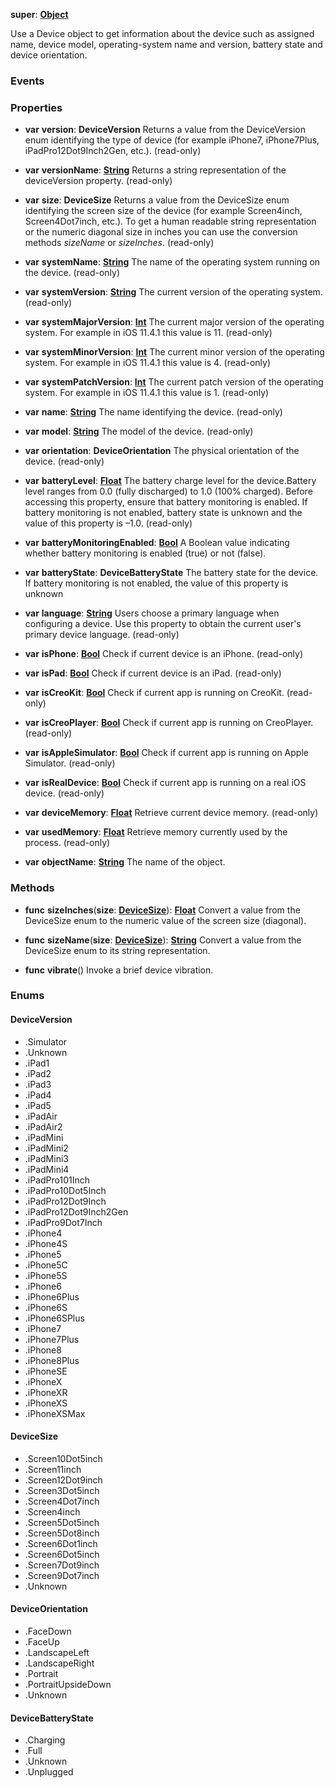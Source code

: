 **super**: **[Object](../gravity/object.md.md)**

Use a Device object to get information about the device such as assigned name, device model, operating-system name and version, battery state and device orientation.

### Events



### Properties

* **var** **version**: **DeviceVersion**
Returns a value from the DeviceVersion enum identifying the type of device (for example iPhone7, iPhone7Plus, iPadPro12Dot9Inch2Gen, etc.). \(read-only\)

* **var** **versionName**: **[String](../gravity/string.md)**
Returns a string representation of the deviceVersion property. \(read-only\)

* **var** **size**: **DeviceSize**
Returns a value from the DeviceSize enum identifying the screen size of the device (for example Screen4inch, Screen4Dot7inch, etc.). To get a human readable string representation or the numeric diagonal size in inches you can use the conversion methods <i>sizeName</i> or <i>sizeInches</i>. \(read-only\)

* **var** **systemName**: **[String](../gravity/string.md)**
The name of the operating system running on the device. \(read-only\)

* **var** **systemVersion**: **[String](../gravity/string.md)**
The current version of the operating system. \(read-only\)

* **var** **systemMajorVersion**: **[Int](../gravity/int.md)**
The current major version of the operating system. For example in iOS 11.4.1 this value is 11. \(read-only\)

* **var** **systemMinorVersion**: **[Int](../gravity/int.md)**
The current minor version of the operating system. For example in iOS 11.4.1 this value is 4. \(read-only\)

* **var** **systemPatchVersion**: **[Int](../gravity/int.md)**
The current patch version of the operating system. For example in iOS 11.4.1 this value is 1. \(read-only\)

* **var** **name**: **[String](../gravity/string.md)**
The name identifying the device. \(read-only\)

* **var** **model**: **[String](../gravity/string.md)**
The model of the device. \(read-only\)

* **var** **orientation**: **DeviceOrientation**
The physical orientation of the device. \(read-only\)

* **var** **batteryLevel**: **[Float](../gravity/float.md)**
The battery charge level for the device.Battery level ranges from 0.0 (fully discharged) to 1.0 (100% charged). Before accessing this property, ensure that battery monitoring is enabled. If battery monitoring is not enabled, battery state is unknown and the value of this property is –1.0. \(read-only\)

* **var** **batteryMonitoringEnabled**: **[Bool](../gravity/bool.md)**
A Boolean value indicating whether battery monitoring is enabled (true) or not (false).

* **var** **batteryState**: **DeviceBatteryState**
The battery state for the device. If battery monitoring is not enabled, the value of this property is unknown

* **var** **language**: **[String](../gravity/string.md)**
Users choose a primary language when configuring a device. Use this property to obtain the current user's primary device language. \(read-only\)

* **var** **isPhone**: **[Bool](../gravity/bool.md)**
Check if current device is an iPhone. \(read-only\)

* **var** **isPad**: **[Bool](../gravity/bool.md)**
Check if current device is an iPad. \(read-only\)

* **var** **isCreoKit**: **[Bool](../gravity/bool.md)**
Check if current app is running on CreoKit. \(read-only\)

* **var** **isCreoPlayer**: **[Bool](../gravity/bool.md)**
Check if current app is running on CreoPlayer. \(read-only\)

* **var** **isAppleSimulator**: **[Bool](../gravity/bool.md)**
Check if current app is running on Apple Simulator. \(read-only\)

* **var** **isRealDevice**: **[Bool](../gravity/bool.md)**
Check if current app is running on a real iOS device. \(read-only\)

* **var** **deviceMemory**: **[Float](../gravity/float.md)**
Retrieve current device memory. \(read-only\)

* **var** **usedMemory**: **[Float](../gravity/float.md)**
Retrieve memory currently used by the process. \(read-only\)

* **var** **objectName**: **[String](../gravity/string.md)**
The name of the object.



### Methods

* **func** **sizeInches**(**size**: **<a href="#_enum_DeviceSize">DeviceSize</a>**): <strong>[Float](../gravity/float.md)</strong> 
Convert a value from the DeviceSize enum to the numeric value of the screen size (diagonal).

* **func** **sizeName**(**size**: **<a href="#_enum_DeviceSize">DeviceSize</a>**): <strong>[String](../gravity/string.md)</strong> 
Convert a value from the DeviceSize enum to its string representation.

* **func** **vibrate**()
Invoke a brief device vibration.





### Enums

<div id="_enum_DeviceVersion"></div>

#### DeviceVersion
 * .Simulator
 * .Unknown
 * .iPad1
 * .iPad2
 * .iPad3
 * .iPad4
 * .iPad5
 * .iPadAir
 * .iPadAir2
 * .iPadMini
 * .iPadMini2
 * .iPadMini3
 * .iPadMini4
 * .iPadPro101Inch
 * .iPadPro10Dot5Inch
 * .iPadPro12Dot9Inch
 * .iPadPro12Dot9Inch2Gen
 * .iPadPro9Dot7Inch
 * .iPhone4
 * .iPhone4S
 * .iPhone5
 * .iPhone5C
 * .iPhone5S
 * .iPhone6
 * .iPhone6Plus
 * .iPhone6S
 * .iPhone6SPlus
 * .iPhone7
 * .iPhone7Plus
 * .iPhone8
 * .iPhone8Plus
 * .iPhoneSE
 * .iPhoneX
 * .iPhoneXR
 * .iPhoneXS
 * .iPhoneXSMax

<div id="_enum_DeviceSize"></div>

#### DeviceSize
 * .Screen10Dot5inch
 * .Screen11inch
 * .Screen12Dot9inch
 * .Screen3Dot5inch
 * .Screen4Dot7inch
 * .Screen4inch
 * .Screen5Dot5inch
 * .Screen5Dot8inch
 * .Screen6Dot1inch
 * .Screen6Dot5inch
 * .Screen7Dot9inch
 * .Screen9Dot7inch
 * .Unknown

<div id="_enum_DeviceOrientation"></div>

#### DeviceOrientation
 * .FaceDown
 * .FaceUp
 * .LandscapeLeft
 * .LandscapeRight
 * .Portrait
 * .PortraitUpsideDown
 * .Unknown

<div id="_enum_DeviceBatteryState"></div>

#### DeviceBatteryState
 * .Charging
 * .Full
 * .Unknown
 * .Unplugged



